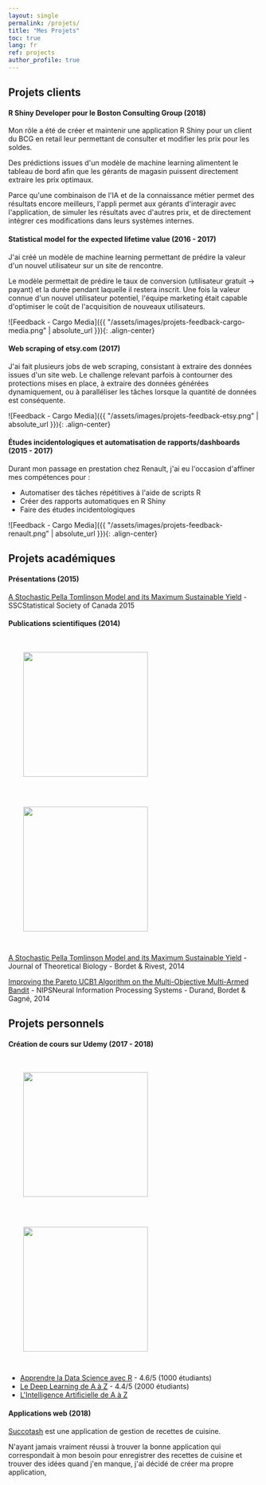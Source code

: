 ```yaml
---
layout: single
permalink: /projets/
title: "Mes Projets"
toc: true
lang: fr
ref: projects
author_profile: true
---
```


## Projets clients

#### R Shiny Developer pour le Boston Consulting Group (2018)

Mon rôle a été de créer et maintenir une application R Shiny pour un client du BCG en retail leur permettant de consulter et modifier les prix pour les soldes.

Des prédictions issues d'un modèle de machine learning alimentent le tableau de bord afin que les gérants de magasin puissent directement extraire les prix optimaux.

Parce qu'une combinaison de l'IA et de la connaissance métier permet des résultats encore meilleurs, l'appli permet aux gérants d'interagir avec l'application, de simuler les résultats avec d'autres prix, et de directement intégrer ces modifications dans leurs systèmes internes.

#### Statistical model for the expected lifetime value (2016 - 2017)

J'ai créé un modèle de machine learning permettant de prédire la valeur d'un nouvel utilisateur sur un site de rencontre.

Le modèle permettait de prédire le taux de conversion (utilisateur gratuit -> payant) et la durée pendant laquelle il restera inscrit. Une fois la valeur connue d'un nouvel utilisateur potentiel, l'équipe marketing était capable d'optimiser le coût de l'acquisition de nouveaux utilisateurs.

![Feedback - Cargo Media]({{ "/assets/images/projets-feedback-cargo-media.png" | absolute_url }}){: .align-center}

#### Web scraping of etsy.com (2017)

J'ai fait plusieurs jobs de web scraping, consistant à extraire des données issues d'un site web. Le challenge relevant parfois à contourner des protections mises en place, à extraire des données générées dynamiquement, ou à paralléliser les tâches lorsque la quantité de données est conséquente.

![Feedback - Cargo Media]({{ "/assets/images/projets-feedback-etsy.png" | absolute_url }}){: .align-center}

#### Études incidentologiques et automatisation de rapports/dashboards (2015 - 2017)

Durant mon passage en prestation chez Renault, j'ai eu l'occasion d'affiner mes compétences pour :

- Automatiser des tâches répétitives à l'aide de scripts R
- Créer des rapports automatiques en R Shiny
- Faire des études incidentologiques

![Feedback - Cargo Media]({{ "/assets/images/projets-feedback-renault.png" | absolute_url }}){: .align-center}

## Projets académiques

#### Présentations (2015)

[A Stochastic Pella Tomlinson Model and its Maximum Sustainable Yield](https://ssc.ca/sites/default/files/meetings/ssc2015_program_full.compressed.pdf) - <span class="tooltip">SSC<span class="tooltiptext">Statistical Society of Canada</span></span> 2015

#### Publications scientifiques (2014)

<div class="text-center">
	<img src="{{ "/assets/images/pella-tomlinson.png" | absolute_url }}" width="250px" style="margin: 30px">
	<img src="{{ "/assets/images/MOMAB.png" | absolute_url }}" width="250px" style="margin: 30px">
</div>

[A Stochastic Pella Tomlinson Model and its Maximum Sustainable Yield](https://www.sciencedirect.com/science/article/pii/S0022519314003555) - Journal of Theoretical Biology - Bordet & Rivest, 2014

[Improving the Pareto UCB1 Algorithm on the Multi-Objective Multi-Armed Bandit](https://www.researchgate.net/publication/270592330_Improving_the_Pareto_UCB1_Algorithm_on_the_Multi-Objective_Multi-Armed_Bandit) - <span class="tooltip">NIPS<span class="tooltiptext">Neural Information Processing Systems</span></span> - Durand, Bordet & Gagné, 2014


## Projets personnels

#### Création de cours sur Udemy (2017 - 2018)

<div class="text-center">
	<img src="{{ "/assets/images/deep-learning-udemy.png" | absolute_url }}" width="250px" style="margin: 30px">
	<img src="{{ "/assets/images/r-udemy.png" | absolute_url }}" width="250px" style="margin: 30px">
</div>

* [Apprendre la Data Science avec R](https://www.udemy.com/datascience-r/?couponCode=WEBSITE) - 4.6/5 (1000 étudiants)
* [Le Deep Learning de A à Z](https://www.udemy.com/le-deep-learning-de-a-a-z/?couponCode=WEBSITE) - 4.4/5 (2000 étudiants)
* [L'Intelligence Artificielle de A à Z](https://www.udemy.com/intelligence-artificielle-az/?couponCode=WEBSITE) 

#### Applications web (2018)

[Succotash](http://shiny.charlesbordet.com/succotash) est une application de gestion de recettes de cuisine.

N'ayant jamais vraiment réussi à trouver la bonne application qui correspondait à mon besoin pour enregistrer des recettes de cuisine et trouver des idées quand j'en manque, j'ai décidé de créer ma propre application, 
